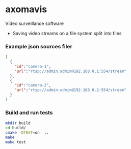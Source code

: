 # axomavis
Video surveillance software

- Saving video streams on a file system split into files

### Example json sources filer
```json 
[
  {
    "id":"camera-1",
    "url":"rtsp://admin:admin@192.168.0.1:554/stream"
  },
  {
    "id":"camera-2",
    "url":"rtsp://admin:admin@192.168.0.2:554/stream"
  }
]
```

### Build and run tests
```bash
mkdir build
cd build/
cmake -DTEST=on  ..
make
make test
```